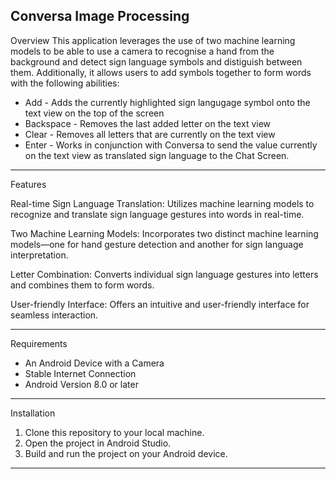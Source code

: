 Conversa Image Processing
------------------------------------------------------------------------------------------------
Overview
This application leverages the use of two machine learning models to be able to use a camera to
recognise a hand from the background and detect sign language symbols and distiguish between
them. Additionally, it allows users to add symbols together to form words with the following 
abilities:
- Add - Adds the currently highlighted sign langugage symbol onto the text view on the top of
  the screen 
- Backspace - Removes the last added letter on the text view
- Clear - Removes all letters that are currently on the text view
- Enter - Works in conjunction with Conversa to send the value currently on the text view as
  translated sign language to the Chat Screen.
------------------------------------------------------------------------------------------------
Features

Real-time Sign Language Translation: Utilizes machine learning models to recognize and translate 
sign language gestures into words in real-time.

Two Machine Learning Models: Incorporates two distinct machine learning models—one for hand 
gesture detection and another for sign language interpretation.

Letter Combination: Converts individual sign language gestures into letters and combines them to 
form words.

User-friendly Interface: Offers an intuitive and user-friendly interface for seamless interaction.

-------------------------------------------------------------------------------------------------
Requirements
- An Android Device with a Camera
- Stable Internet Connection
- Android Version 8.0 or later
-------------------------------------------------------------------------------------------------
Installation
1. Clone this repository to your local machine.
2. Open the project in Android Studio.
3. Build and run the project on your Android device.
------------------------------------------------------------------------------------------------
